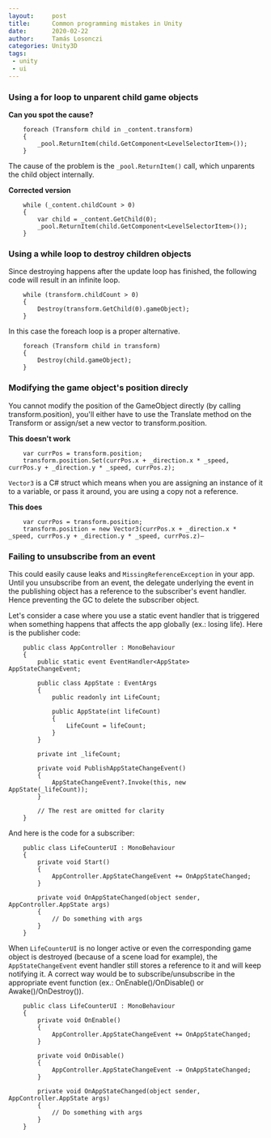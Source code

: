 ```yaml
---
layout:     post
title:      Common programming mistakes in Unity 
date:       2020-02-22
author:     Tamás Losonczi
categories: Unity3D
tags:
 - unity
 - ui
---
```


### Using a for loop to unparent child game objects

__Can you spot the cause?__
```
    foreach (Transform child in _content.transform)
    {             
        _pool.ReturnItem(child.GetComponent<LevelSelectorItem>());
    }
```

The cause of the problem is the `_pool.ReturnItem()` call, which unparents the child object internally.

__Corrected version__
```
    while (_content.childCount > 0)
    {
        var child = _content.GetChild(0);
        _pool.ReturnItem(child.GetComponent<LevelSelectorItem>());
    }
```

### Using a while loop to destroy children objects

Since destroying happens after the update loop has finished, the following code will result in an infinite loop.

```
    while (transform.childCount > 0)
    {
        Destroy(transform.GetChild(0).gameObject);
    }
```

In this case the foreach loop is a proper alternative.

```
    foreach (Transform child in transform)
    {
        Destroy(child.gameObject);
    }
```

### Modifying the game object's position direcly

You cannot modify the position of the GameObject directly (by calling transform.position), you'll either have to use the Translate method on the Transform or assign/set a new vector to transform.position.

__This doesn't work__
```
    var currPos = transform.position;
    transform.position.Set(currPos.x + _direction.x * _speed, currPos.y + _direction.y * _speed, currPos.z);
```

`Vector3` is a C# struct which means when you are assigning an instance of it to a variable, or pass it around, you are using a copy not a reference.

__This does__
```
    var currPos = transform.position;
    transform.position = new Vector3(currPos.x + _direction.x * _speed, currPos.y + _direction.y * _speed, currPos.z)–
```

### Failing to unsubscribe from an event

This could easily cause leaks and `MissingReferenceException` in your app. Until you unsubscribe from an event, the delegate underlying the event in the publishing object has a reference to the subscriber's event handler. Hence preventing the GC to delete the subscriber object. 

Let's consider a case where you use a static event handler that is triggered when something happens that affects the app globally (ex.: losing life). Here is the publisher code:
```
    public class AppController : MonoBehaviour
    {
        public static event EventHandler<AppState> AppStateChangeEvent;

        public class AppState : EventArgs
        {
            public readonly int LifeCount;

            public AppState(int lifeCount)
            {
                LifeCount = lifeCount;
            }
        }

        private int _lifeCount;

        private void PublishAppStateChangeEvent()
        {
            AppStateChangeEvent?.Invoke(this, new AppState(_lifeCount));
        }

        // The rest are omitted for clarity
    }
```
And here is the code for a subscriber:
```
    public class LifeCounterUI : MonoBehaviour
    {
        private void Start()
        {
            AppController.AppStateChangeEvent += OnAppStateChanged;
        }

        private void OnAppStateChanged(object sender, AppController.AppState args)
        {
            // Do something with args
        }
    }
```
When `LifeCounterUI` is no longer active or even the corresponding game object is destroyed (because of a scene load for example), the `AppStateChangeEvent` event handler still stores a reference to it and will keep notifying it. A correct way would be to subscribe/unsubscribe in the appropriate event function (ex.: OnEnable()/OnDisable() or Awake()/OnDestroy()).

```
    public class LifeCounterUI : MonoBehaviour
    {
        private void OnEnable()
        {
            AppController.AppStateChangeEvent += OnAppStateChanged;
        }

        private void OnDisable()
        {
            AppController.AppStateChangeEvent -= OnAppStateChanged;
        }

        private void OnAppStateChanged(object sender, AppController.AppState args)
        {
            // Do something with args
        }
    }
```

